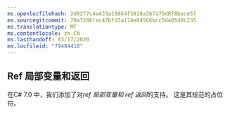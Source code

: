 ```yaml
---
ms.openlocfilehash: 2d82f7c4a433a18864f5818a367a75d8f8bece57
ms.sourcegitcommit: 70a7286fac47bfd3a174e84566bcc5da05d0c235
ms.translationtype: MT
ms.contentlocale: zh-CN
ms.lasthandoff: 03/17/2020
ms.locfileid: "79484410"
---
```

## <a name="ref-locals-and-returns"></a>Ref 局部变量和返回

在C# 7.0 中，我们添加了对*ref 局部变量和 ref 返回*的支持。  这是其规范的占位符。
